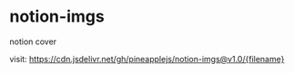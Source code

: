 # notion-imgs
notion cover

visit: https://cdn.jsdelivr.net/gh/pineapplejs/notion-imgs@v1.0/{filename}
